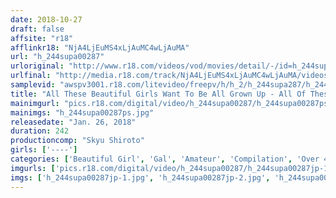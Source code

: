 ```yaml
---
date: 2018-10-27
draft: false
affsite: "r18"
afflinkr18: "NjA4LjEuMS4xLjAuMC4wLjAuMA"
url: "h_244supa00287"
urloriginal: "http://www.r18.com/videos/vod/movies/detail/-/id=h_244supa00287"
urlfinal: "http://media.r18.com/track/NjA4LjEuMS4xLjAuMC4wLjAuMA/videos/vod/movies/detail/-/id=h_244supa00287"
samplevid: "awspv3001.r18.com/litevideo/freepv/h/h_2/h_244supa287/h_244supa287_dmb_w.mp4"
title: "All These Beautiful Girls Want To Be All Grown Up - All Of These 20 Year Olds Are Ripe For The Picking - BEST 4 Hours"
mainimgurl: "pics.r18.com/digital/video/h_244supa00287/h_244supa00287ps.jpg"
mainimgs: "h_244supa00287ps.jpg"
releasedate: "Jan. 26, 2018"
duration: 242
productioncomp: "Skyu Shiroto"
girls: ['----']
categories: ['Beautiful Girl', 'Gal', 'Amateur', 'Compilation', 'Over 4 Hours', 'Hi-Def']
imgurls: ['pics.r18.com/digital/video/h_244supa00287/h_244supa00287jp-1.jpg', 'pics.r18.com/digital/video/h_244supa00287/h_244supa00287jp-2.jpg', 'pics.r18.com/digital/video/h_244supa00287/h_244supa00287jp-3.jpg', 'pics.r18.com/digital/video/h_244supa00287/h_244supa00287jp-4.jpg', 'pics.r18.com/digital/video/h_244supa00287/h_244supa00287jp-5.jpg', 'pics.r18.com/digital/video/h_244supa00287/h_244supa00287jp-6.jpg', 'pics.r18.com/digital/video/h_244supa00287/h_244supa00287jp-7.jpg', 'pics.r18.com/digital/video/h_244supa00287/h_244supa00287jp-8.jpg', 'pics.r18.com/digital/video/h_244supa00287/h_244supa00287jp-9.jpg', 'pics.r18.com/digital/video/h_244supa00287/h_244supa00287jp-10.jpg', 'pics.r18.com/digital/video/h_244supa00287/h_244supa00287jp-11.jpg', 'pics.r18.com/digital/video/h_244supa00287/h_244supa00287jp-12.jpg', 'pics.r18.com/digital/video/h_244supa00287/h_244supa00287jp-13.jpg', 'pics.r18.com/digital/video/h_244supa00287/h_244supa00287jp-14.jpg', 'pics.r18.com/digital/video/h_244supa00287/h_244supa00287jp-15.jpg', 'pics.r18.com/digital/video/h_244supa00287/h_244supa00287jp-16.jpg', 'pics.r18.com/digital/video/h_244supa00287/h_244supa00287jp-17.jpg', 'pics.r18.com/digital/video/h_244supa00287/h_244supa00287jp-18.jpg', 'pics.r18.com/digital/video/h_244supa00287/h_244supa00287jp-19.jpg', 'pics.r18.com/digital/video/h_244supa00287/h_244supa00287jp-20.jpg']
imgs: ['h_244supa00287jp-1.jpg', 'h_244supa00287jp-2.jpg', 'h_244supa00287jp-3.jpg', 'h_244supa00287jp-4.jpg', 'h_244supa00287jp-5.jpg', 'h_244supa00287jp-6.jpg', 'h_244supa00287jp-7.jpg', 'h_244supa00287jp-8.jpg', 'h_244supa00287jp-9.jpg', 'h_244supa00287jp-10.jpg', 'h_244supa00287jp-11.jpg', 'h_244supa00287jp-12.jpg', 'h_244supa00287jp-13.jpg', 'h_244supa00287jp-14.jpg', 'h_244supa00287jp-15.jpg', 'h_244supa00287jp-16.jpg', 'h_244supa00287jp-17.jpg', 'h_244supa00287jp-18.jpg', 'h_244supa00287jp-19.jpg', 'h_244supa00287jp-20.jpg']
---
```

